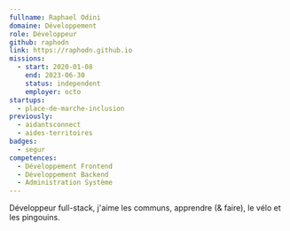```yaml
---
fullname: Raphael Odini
domaine: Développement
role: Développeur
github: raphodn
link: https://raphodn.github.io
missions:
  - start: 2020-01-08
    end: 2023-06-30
    status: independent
    employer: octo
startups:
  - place-de-marche-inclusion
previously:
  - aidantsconnect
  - aides-territoires
badges:
  - segur
competences:
  - Développement Frontend
  - Développement Backend
  - Administration Système
---
```

Développeur full-stack, j'aime les communs, apprendre (& faire), le vélo et les pingouins.
